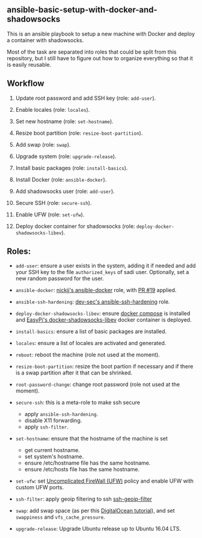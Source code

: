 ansible-basic-setup-with-docker-and-shadowsocks
-----------------------------------------------

This is an ansible playbook to setup a new machine with Docker and deploy a
container with shadowsocks.

Most of the task are separated into roles that could be split from this
repository, but I still have to figure out how to organize everything so that
it is easily reusable.

## Workflow

1. Update root password and add SSH key (role: `add-user`).

2. Enable locales (role: `locales`).

3. Set new hostname (role: `set-hostname`).

4. Resize boot partition (role: `resize-boot-partition`).

5. Add swap (role: `swap`).

6. Upgrade system (role: `upgrade-release`).

7. Install basic packages (role: `install-basics`).

8. Install Docker (role: `ansible-docker`).

9. Add shadowsocks user (role: `add-user`).

10. Secure SSH (role: `secure-ssh`).

11. Enable UFW (role: `set-ufw`).

12. Deploy docker container for shadowsocks (role: `deploy-docker-shadowsocks-libev`).


## Roles:

* `add-user`:
  ensure a user exists in the system, adding it if needed and add your SSH key
  to the file `authorized_keys` of sadi user. Optionally, set a new random
  password for the user.

* `ansible-docker`:
  [nickjj's ansible-docker](https://github.com/nickjj/ansible-docker.git) role,
  with [PR #19](https://github.com/nickjj/ansible-docker/pull/19) applied.

* `ansible-ssh-hardening`:
  [dev-sec's ansible-ssh-hardening](https://github.com/dev-sec/ansible-ssh-hardening.git)
  role.

* `deploy-docker-shadowsocks-libev`:
  ensure [docker compose](https://docs.docker.com/compose/) is installed and
  [EasyPi's docker-shadowsocks-libev](https://github.com/EasyPi/docker-shadowsocks-libev)
  docker container is deployed.

* `install-basics`:
  ensure a list of basic packages are installed.

* `locales`:
  ensure a list of locales are activated and generated.

* `reboot`:
  reboot the machine (role not used at the moment).

* `resize-boot-partition`:
  resize the boot partion if necessary and if there is a swap partition after
  it that can be shrinked.

* `root-password-change`:
  change root password (role not used at the moment).

* `secure-ssh`:
  this is a meta-role to make ssh secure
    * apply `ansible-ssh-hardening`.
    * disable X11 forwarding.
    * apply `ssh-filter`.

* `set-hostname`:
  ensure that the hostname of the machine is set
    * get current hostname.
    * set system's hostname.
    * ensure /etc/hostname file has the same hostname.
    * ensure /etc/hosts file has the same hostname.

* `set-ufw`:
  set [Uncomplicated FireWall (UFW)](http://gufw.org/) policy and enable UFW
  with custom UFW ports.

* `ssh-filter`:
  apply geoip filtering to ssh [ssh-geoip-filter](https://github.com/CristianCantoro/ssh-geoip-filter)

* `swap`:
  add swap space (as per this [DigitalOcean tutorial](https://www.digitalocean.com/community/tutorials/how-to-add-swap-space-on-ubuntu-16-04)),
  and set `swappiness` and `vfs_cache_pressure`.

* `upgrade-release`:
  Upgrade Ubuntu release up to Ubuntu 16.04 LTS.
